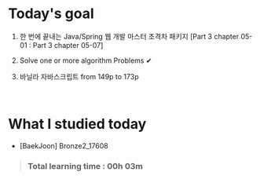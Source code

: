 # Today's goal

1. 한 번에 끝내는 Java/Spring 웹 개발 마스터 초격차 패키지 [Part 3 chapter 05-01 : Part 3 chapter 05-07]

2. Solve one or more algorithm Problems ✔

3. 바닐라 자바스크립트 from 149p to 173p

<br>

# What I studied today

* [BaekJoon] Bronze2_17608

><h3>Total learning time : 00h 03m</h3>